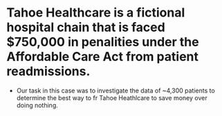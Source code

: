 # Tahoe Healthcare is a fictional hospital chain that is faced $750,000 in penalities under the Affordable Care Act from patient readmissions.

- Our task in this case was to investigate the data of ~4,300 patients to determine the best way to fr Tahoe Heathlcare to save money over doing nothing.

